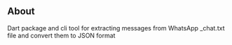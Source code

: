 ## About

Dart package and cli tool for extracting messages from WhatsApp _chat.txt file and convert them to JSON format
